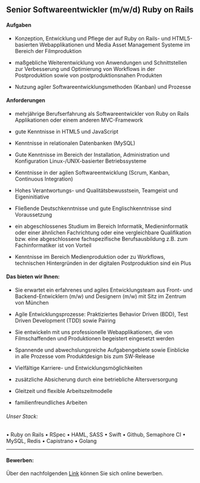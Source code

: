## Senior Softwareentwickler (m/w/d) Ruby on Rails

#### Aufgaben
- Konzeption, Entwicklung und Pflege der auf Ruby on Rails- und HTML5-basierten Webapplikationen und Media Asset Management Systeme im Bereich der Filmproduktion

- maßgebliche Weiterentwicklung von Anwendungen und Schnittstellen zur Verbesserung und Optimierung von Workflows in der Postproduktion sowie von postproduktionsnahen Produkten

- Nutzung agiler Softwareentwicklungsmethoden (Kanban) und Prozesse 

#### Anforderungen
- mehrjährige Berufserfahrung als Softwareentwickler von Ruby on Rails Applikationen oder einem anderen MVC-Framework

- gute Kenntnisse in HTML5 und JavaScript

- Kenntnisse in relationalen Datenbanken (MySQL)

- Gute Kenntnisse im Bereich der Installation, Administration und Konfiguration Linux-/UNIX-basierter Betriebssysteme

- Kenntnisse in der agilen Softwareentwicklung (Scrum, Kanban, Continuous Integration)

- Hohes Verantwortungs- und Qualitätsbewusstsein, Teamgeist und Eigeninitiative

- Fließende Deutschkenntnisse und gute Englischkenntnisse sind Voraussetzung

- ein abgeschlossenes Studium im Bereich Informatik, Medieninformatik oder einer ähnlichen Fachrichtung oder eine vergleichbare Qualifikation bzw. eine abgeschlossene fachspezifische Berufsausbildung z.B. zum Fachinformatiker ist von Vorteil
- Kenntnisse im Bereich Medienproduktion oder zu Workflows, technischen Hintergründen in der digitalen Postproduktion sind ein Plus



#### Das bieten wir Ihnen:
- Sie erwartet ein erfahrenes und agiles Entwicklungsteam aus Front- und Backend-Entwicklern (m/w) und Designern (m/w) mit Sitz im Zentrum von München

- Agile Entwicklungsprozesse: Praktiziertes Behavior Driven (BDD), Test Driven Development (TDD) sowie Pairing

- Sie entwickeln mit uns professionelle Webapplikationen, die von Filmschaffenden und Produktionen begeistert eingesetzt werden

- Spannende und abwechslungsreiche Aufgabengebiete sowie Einblicke in alle Prozesse vom Produktdesign bis zum SW-Release

- Vielfältige Karriere- und Entwicklungsmöglichkeiten
- zusätzliche Absicherung durch eine betriebliche Altersversorgung 
- Gleitzeit und flexible Arbeitszeitmodelle
- familienfreundliches Arbeiten


###### Unser Stack:
•	Ruby on Rails
•	RSpec
•	HAML, SASS
•	Swift
•	Github, Semaphore CI
•	MySQL, Redis
•	Capistrano
•	Golang


---

#### Bewerben:

Über den nachfolgenden [Link](https://arri-career.dvinci.de/de/jobs/197/apply?_ga=2.151254140.491354477.1543480671-1360277794.1543480671)  können Sie sich online bewerben.

